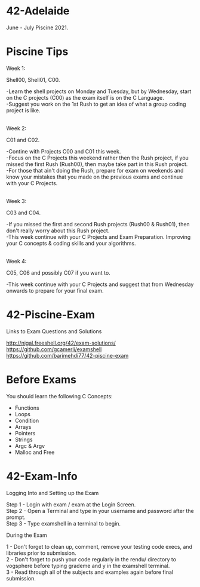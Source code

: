 # 42-Adelaide
June - July Piscine 2021. </br>

# Piscine Tips
Week 1:

Shell00, Shell01, C00. </br>

-Learn the shell projects on Monday and Tuesday, but by Wednesday, start on the C projects (C00) as the exam itself is on the C Language.</br>
-Suggest you work on the 1st Rush to get an idea of what a group coding project is like. 

</br>
Week 2: 

C01 and C02. </br>

-Contine with Projects C00 and C01 this week. </br>
-Focus on the C Projects this weekend rather then the Rush project, if you missed the first Rush (Rush00), then maybe take part in this Rush project. </br> 
-For those that ain't doing the Rush, prepare for exam on weekends and know your mistakes that you made on the previous exams and continue with your C Projects. 

</br>
Week 3: 

C03 and C04. </br>

-If you missed the first and second Rush projects (Rush00 & Rush01), then don't really worry about this Rush project. </br>
-This week continue with your C Projects and Exam Preparation. Improving your C concepts & coding skills and your algorithms.

</br>
Week 4: 

C05, C06 and possibly C07 if you want to.

-This week continue with your C Projects and suggest that from Wednesday onwards to prepare for your final exam.

# 42-Piscine-Exam
Links to Exam Questions and Solutions

http://nigal.freeshell.org/42/exam-solutions/ </br>
https://github.com/gcamerli/examshell </br>
https://github.com/barimehdi77/42-piscine-exam

# Before Exams

You should learn the following C Concepts:
- Functions 
- Loops 
- Condition 
- Arrays 
- Pointers
- Strings
- Argc & Argv 
- Malloc and Free

# 42-Exam-Info

Logging Into and Setting up the Exam </br>

Step 1 - Login with exam / exam at the Login Screen. </br>
Step 2 - Open a Terminal and type in your username and password after the prompt. </br>
Step 3 - Type examshell in a terminal to begin.

During the Exam </br>

1 - Don't forget to clean up, comment, remove your testing code execs, and libraries prior to submission. </br>
2 - Don't forget to push your code regularly in the rendu/ directory to vogsphere before typing grademe and y in the examshell terminal. </br>
3 - Read through all of the subjects and examples again before final submission.

